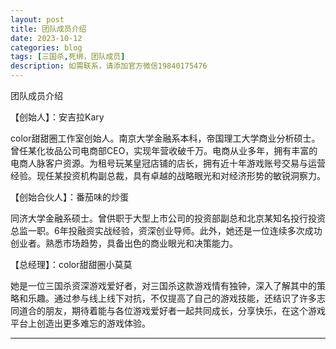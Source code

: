 ```yaml
---
layout: post
title: 团队成员介绍
date: 2023-10-12
categories: blog
tags: [三国杀,死绑，团队成员]
description: 如需联系，请添加官方微信19840175476
---
```


团队成员介绍


【创始人】：安吉拉Kary

color甜甜圈工作室创始人。南京大学金融系本科，帝国理工大学商业分析硕士。曾任某化妆品公司电商部CEO，实现年营收破千万。电商从业多年，拥有丰富的电商人脉客户资源。为租号玩某皇冠店铺的店长，拥有近十年游戏账号交易与运营经验。现任某投资机构副总裁，具有卓越的战略眼光和对经济形势的敏锐洞察力。




【创始合伙人】：番茄味的炒蛋

同济大学金融系硕士。曾供职于大型上市公司的投资部副总和北京某知名投行投资总监一职。6年投融资实战经验，资深创业导师。此外，她还是一位连续多次成功创业者。熟悉市场趋势，具备出色的商业眼光和决策能力。




【总经理】：color甜甜圈小莫莫

她是一位三国杀资深游戏爱好者，对三国杀这款游戏情有独钟，深入了解其中的策略和乐趣。通过参与线上线下对抗，不仅提高了自己的游戏技能，还结识了许多志同道合的朋友，期待着能与各位游戏爱好者一起共同成长，分享快乐，在这个游戏平台上创造出更多难忘的游戏体验。

---
